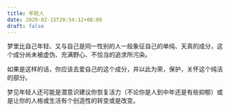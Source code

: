 ```yaml
---
title: 年轻人
date: 2020-02-15T20:54:12+08:00
draft: false
---
```


梦里比自己年轻、又与自己是同一性别的人一般象征自己的单纯、天真的成分，这个成分尚未被虚伪、充满野心、不恰当的追求所污染。

如果是这样的话，你应该去爱自己的这个成分，并以此为荣，保护，关怀这个纯洁的部分。


梦见年轻人还可能是潜意识建议你恢复活力（不论你是人到中年还是有些抑郁）或是让你的人格或生活有个创造性的转变或是改变。

